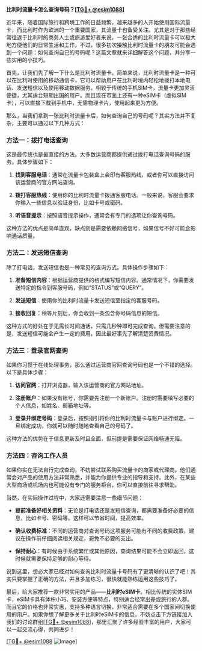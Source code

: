 **比利时流量卡怎么查询号码？[[TG💪+ @esim1088](https://t.me/s/esim1088)]**

近年来，随着国际旅行和跨境工作的日益频繁，越来越多的人开始使用国际流量卡，而比利时作为欧洲的一个重要国家，其流量卡也备受关注。尤其是对于那些经常往返于比利时的商务人士或旅游爱好者来说，一张合适的比利时流量卡可以极大地方便他们的日常生活和工作。不过，很多初次接触比利时流量卡的朋友可能会遇到一个问题：如何查询自己的号码呢？这篇文章就来详细解答这个问题，并分享一些实用的小技巧。

首先，让我们先了解一下什么是比利时流量卡。简单来说，比利时流量卡是一种可以在比利时使用的移动通信卡，它可以帮助用户在比利时境内轻松地拨打本地电话、发送短信以及使用移动数据服务。相较于传统的手机SIM卡，流量卡更加灵活便捷，尤其适合短期出国的用户。而且现在市面上还有一种eSIM卡（虚拟SIM卡），可以直接下载到手机中，无需物理卡片，使用起来更为方便。

那么，当我们拿到一张比利时流量卡后，如何查询自己的号码呢？其实方法并不复杂，主要可以通过以下几种方式：

### 方法一：拨打电话查询

这是最传统也是最直接的方法。大多数运营商都提供通过拨打电话查询号码的服务。具体步骤如下：

1. **找到客服电话**：通常在流量卡包装盒上会印有客服热线，或者你可以直接访问该运营商的官方网站查询。
   
2. **拨打客服热线**：使用你的比利时流量卡拨通客服电话。一般来说，客服会要求你输入一些信息以验证身份，比如卡号或密码。

3. **听语音提示**：按照语音提示操作，通常会有专门的选项让你查询号码。

这种方法的优点是简单直观，缺点则是需要依赖网络信号，如果信号不好可能会影响通话质量。

### 方法二：发送短信查询

除了打电话，发送短信也是一种常见的查询方式。具体操作步骤如下：

1. **准备短信内容**：根据运营商提供的格式编写短信内容。通常情况下，你需要发送特定的指令到客服号码，例如“STATUS”或“QUERY”。

2. **发送短信**：使用你的比利时流量卡发送短信至指定的客服号码。

3. **接收回复**：稍等片刻后，你会收到一条包含你号码信息的短信。

这种方式的好处在于无需长时间通话，只需几秒钟即可完成查询。但需要注意的是，发送短信可能会产生一定的费用，因此最好事先了解清楚资费情况。

### 方法三：登录官网查询

如果你习惯于在线处理事务，那么通过运营商官网查询号码也是一个不错的选择。以下是具体步骤：

1. **访问官网**：打开浏览器，输入该运营商的官方网站地址。

2. **注册账户**：如果没有账号，你需要先注册一个新账户。注册时需要填写必要的个人信息，如姓名、邮箱地址等。

3. **登录并绑定号码**：登录后，按照指引将你的比利时流量卡与账户进行绑定。一旦绑定成功，你就可以随时随地查看自己的号码了。

这种方法的优势在于信息更新及时且全面，但前提是需要保证网络畅通无阻。

### 方法四：咨询工作人员

如果你实在无法自行完成查询，不妨尝试联系购买流量卡的商家或代理商。他们通常会对产品的使用方法非常熟悉，并能为你提供专业的指导和支持。此外，在某些大型商场或机场内也可能设有专门的服务柜台，你可以直接前往寻求帮助。

当然，在实际操作过程中，大家还需要注意一些细节问题：

- **提前准备好相关资料**：无论是打电话还是发短信查询，都需要准备好必要的信息，比如卡号、密码等。这样可以节省时间，提高效率。
  
- **确认收费标准**：不同的运营商对查询号码这项服务可能有不同的收费政策，建议在操作前仔细阅读相关规定，避免不必要的支出。

- **保持耐心**：有时候由于系统繁忙或其他原因，查询结果可能不会立即返回，这时候就需要保持足够的耐心等待。

说到这里，想必大家已经对如何查询比利时流量卡号码有了更清晰的认识了吧！其实只要掌握了正确的方法，并且多加练习，很快就能熟练运用这些技巧了。

最后，给大家推荐一款非常实用的产品——**比利时eSIM卡**。相比传统的实体SIM卡，eSIM卡具有体积小巧、安装方便等特点，特别适合经常出差或旅行的人群。而且它的价格也非常实惠，支持多种语言切换，非常适合需要在多个国家间切换使用的用户。如果你想了解更多关于比利时eSIM卡的信息，不妨点击下方链接加入我们的讨论群组[[TG💪+ @esim1088](https://t.me/s/esim1088)]，那里汇聚了许多经验丰富的用户，大家可以一起交流心得，共同进步！

[[TG💪+ @esim1088](https://t.me/s/esim1088) ![Image](https://i.postimg.cc/4NQfJmqS/Snipaste-2025-05-13-00-14-12.png)]